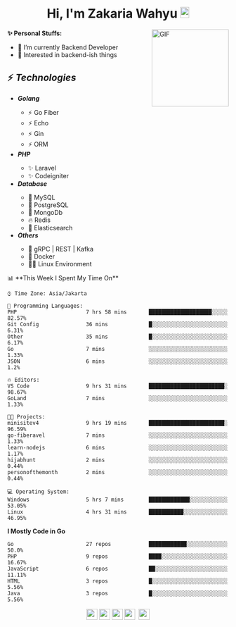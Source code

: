 <h1 align="center">Hi, I'm Zakaria Wahyu <img src="https://github.com/TheDudeThatCode/TheDudeThatCode/blob/master/Assets/Hi.gif" width="20px" height="25px"></h1>

<img align="right" alt="GIF" height="175px" src="https://www.nayakapratama.co.id/wp-content/uploads/2019/07/Website-Maintenance.gif" />

**✨ Personal Stuffs:**
- 🔭 I’m currently Backend Developer
- 🌱 Interested in backend-ish things

<h2>⚡ <i>Technologies</i></h2>
<ul>
<li><strong><i>Golang</i></strong></li>
  <ul>
    <li>⚡ Go Fiber</li>
    <li>⚡ Echo</li>
    <li>⚡ Gin</li>
    <li>⚡ ORM</li>
  </ul>
<li><strong><i>PHP</i></strong></li>
  <ul>
    <li>✨ Laravel</li>
    <li>✨ Codeigniter</li>
  </ul>
<li><strong><i>Database</i></strong></li>
  <ul>
    <li>🐬 MySQL</li>
    <li>🐘 PostgreSQL</li>
    <li>🍃 MongoDb</li>
    <li>🔥 Redis</li>
    <li>🔎 Elasticsearch</li>
  </ul>
  <li><strong><i>Others</i></strong></li>
  <ul>
    <li>💫 gRPC | REST | Kafka</li>
    <li>🐳 Docker</li>
    <li>👨‍💻 Linux Environment</li>
  </ul>
</ul>
<!--START_SECTION:waka-->
📊 **This Week I Spent My Time On** 

```text
⌚︎ Time Zone: Asia/Jakarta

💬 Programming Languages: 
PHP                      7 hrs 58 mins       ████████████████████░░░░░   82.57% 
Git Config               36 mins             █░░░░░░░░░░░░░░░░░░░░░░░░   6.31% 
Other                    35 mins             █░░░░░░░░░░░░░░░░░░░░░░░░   6.17% 
Go                       7 mins              ░░░░░░░░░░░░░░░░░░░░░░░░░   1.33% 
JSON                     6 mins              ░░░░░░░░░░░░░░░░░░░░░░░░░   1.2%

🔥 Editors: 
VS Code                  9 hrs 31 mins       ████████████████████████░   98.67% 
GoLand                   7 mins              ░░░░░░░░░░░░░░░░░░░░░░░░░   1.33%

🐱‍💻 Projects: 
minisitev4               9 hrs 19 mins       ████████████████████████░   96.59% 
go-fiberavel             7 mins              ░░░░░░░░░░░░░░░░░░░░░░░░░   1.33% 
learn-nodejs             6 mins              ░░░░░░░░░░░░░░░░░░░░░░░░░   1.17% 
hijabhunt                2 mins              ░░░░░░░░░░░░░░░░░░░░░░░░░   0.44% 
personofthemonth         2 mins              ░░░░░░░░░░░░░░░░░░░░░░░░░   0.44%

💻 Operating System: 
Windows                  5 hrs 7 mins        █████████████░░░░░░░░░░░░   53.05% 
Linux                    4 hrs 31 mins       ███████████░░░░░░░░░░░░░░   46.95%

```

**I Mostly Code in Go** 

```text
Go                       27 repos            ████████████░░░░░░░░░░░░░   50.0% 
PHP                      9 repos             ████░░░░░░░░░░░░░░░░░░░░░   16.67% 
JavaScript               6 repos             ██░░░░░░░░░░░░░░░░░░░░░░░   11.11% 
HTML                     3 repos             █░░░░░░░░░░░░░░░░░░░░░░░░   5.56% 
Java                     3 repos             █░░░░░░░░░░░░░░░░░░░░░░░░   5.56%

```



<!--END_SECTION:waka-->

<p align="center">
<a href="https://www.linkedin.com/in/zakariawahyu" target="_blank"><img src="https://img.shields.io/badge/linkedin-%230077B5.svg?&style=for-the-badge&logo=linkedin&logoColor=white" height=25></a>
<a href="https://medium.com/@zakariawahyu" target="_blank"><img src="https://img.shields.io/badge/Medium-12100E?style=for-the-badge&logo=medium&logoColor=white" height=25></a>
<a href="https://medium.com/@zakariawahyu" target="_blank"><img src="https://img.shields.io/badge/Portfolio-2300843e?style=for-the-badge&logo=About.me&logoColor=white" height=25></a>
<a href="https://www.twitter.com/_zakariawahyu" target="_blank"><img src="https://img.shields.io/badge/twitter-%231DA1F2.svg?&style=for-the-badge&logo=twitter&logoColor=white" height=25></a> 
<a href="https://www.instagram.com/_zakariawahyu" target="_blank"><img src="https://img.shields.io/badge/instagram-%23E4405F.svg?&style=for-the-badge&logo=instagram&logoColor=white" height=25></a>
